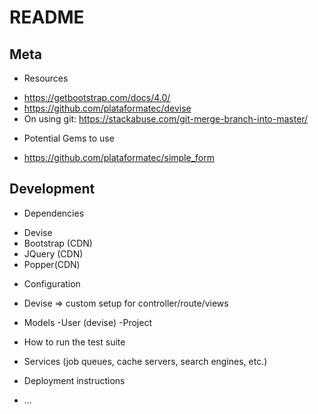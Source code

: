 # README

## Meta
* Resources
- https://getbootstrap.com/docs/4.0/
- https://github.com/plataformatec/devise
- On using git: https://stackabuse.com/git-merge-branch-into-master/

* Potential Gems to use
- https://github.com/plataformatec/simple_form


## Development
* Dependencies
- Devise
- Bootstrap (CDN)
- JQuery (CDN)
- Popper(CDN)

* Configuration
- Devise => custom setup for controller/route/views

* Models
-User (devise)
-Project

* How to run the test suite

* Services (job queues, cache servers, search engines, etc.)

* Deployment instructions

* ...
